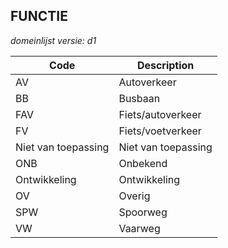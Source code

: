 ## FUNCTIE

*domeinlijst versie: d1* 

 |Code |Description	|
|	---	|	---	|
| AV | Autoverkeer |
| BB | Busbaan |
| FAV | Fiets/autoverkeer |
| FV | Fiets/voetverkeer |
| Niet van toepassing | Niet van toepassing |
| ONB | Onbekend |
| Ontwikkeling | Ontwikkeling |
| OV | Overig |
| SPW | Spoorweg |
| VW | Vaarweg |
